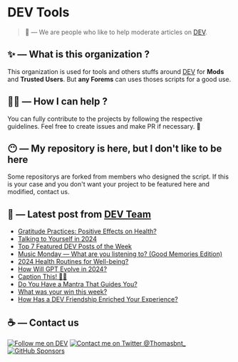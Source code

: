 # DEV Tools

> 🔧 — We are people who like to help moderate articles on [DEV](https://dev.to).

## ✨ — What is this organization ?

This organization is used for tools and others stuffs around [DEV](https://dev.to) for **Mods** and **Trusted Users**. But __any Forems__ can uses thoses scripts for a good use.


## 💪🏼 — How I can help ?

You can fully contribute to the projects by following the respective guidelines. Feel free to create issues and make PR if necessary. 🎉

## 😶 — My repository is here, but I don't like to be here

Some repositorys are forked from members who designed the script. If this is your case and you don't want your project to be featured here and modified, contact us.

## 📝 — Latest post from [DEV Team](https://dev.to/devteam)

<!-- BLOG-POST-LIST:START -->
- [Gratitude Practices: Positive Effects on Health?](https://dev.to/devteam/gratitude-practices-positive-effects-on-health-11o8)
- [Talking to Yourself in 2024](https://dev.to/devteam/talking-to-yourself-in-2024-2abj)
- [Top 7 Featured DEV Posts of the Week](https://dev.to/devteam/top-7-featured-dev-posts-of-the-week-1i5k)
- [Music Monday — What are you listening to? &lpar;Good Memories Edition&rpar;](https://dev.to/devteam/music-monday-what-are-you-listening-to-good-memories-edition-2cbg)
- [2024 Health Routines for Well-being?](https://dev.to/devteam/2024-health-routines-for-well-being-2k7f)
- [How Will GPT Evolve in 2024?](https://dev.to/devteam/how-will-gpt-evolve-in-2024-2pc8)
- [Caption This! 🤔💭](https://dev.to/devteam/caption-this-47fo)
- [Do You Have a Mantra That Guides You?](https://dev.to/devteam/do-you-have-a-mantra-that-guides-you-17bf)
- [What was your win this week?](https://dev.to/devteam/what-was-your-win-this-week-6l8)
- [How Has a DEV Friendship Enriched Your Experience?](https://dev.to/devteam/how-has-a-dev-friendship-enriched-your-experience-5bh5)
<!-- BLOG-POST-LIST:END -->


## ☕ — Contact us

[![Follow me on DEV](https://img.shields.io/badge/dev.to-%2308090A.svg?&style=for-the-badge&logo=dev.to&logoColor=white&alt=devto)](https://dev.to/thomasbnt)
[![Contact me on Twitter @Thomasbnt_](https://img.shields.io/badge/Contact%20me%20on%20Twitter-%231DA1F2.svg?&style=for-the-badge&logo=twitter&logoColor=white&alt=twitter)](https://twitter.com/messages/1142357270-1142357270?text=Hello,%20I%20contact%20you%20from%20devtotools%20&recipient_id=1142357270) [![GitHub Sponsors](https://img.shields.io/badge/Sponsor%20me-%23EA54AE.svg?&style=for-the-badge&logo=github-sponsors&logoColor=white)](https://github.com/sponsors/thomasbnt)


